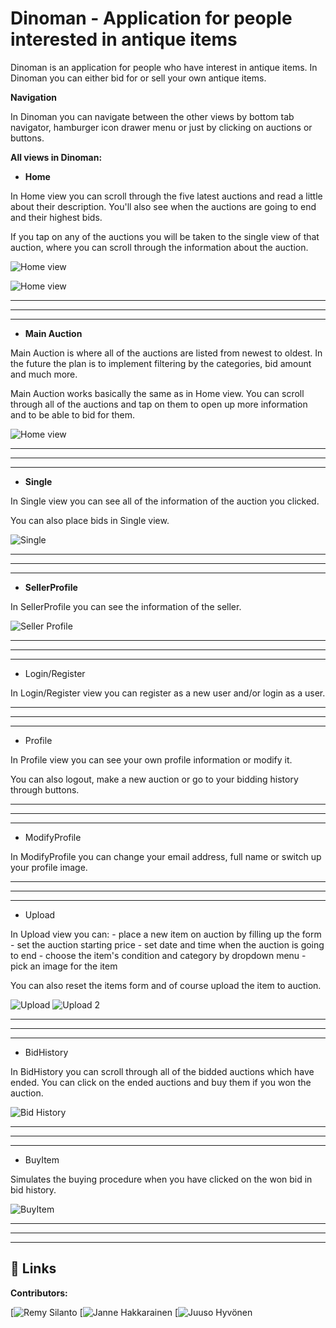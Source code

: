 
# Dinoman - Application for people interested in antique items

Dinoman is an application for people who have interest in antique items. 
In Dinoman you can either bid for or sell your own antique items.   


**Navigation**

In Dinoman you can navigate between the other views by bottom tab navigator, hamburger icon drawer menu or just by clicking on auctions or buttons.


**All views in Dinoman:**

- **Home**

In Home view you can scroll through the five latest auctions and read a little about their description.
You'll also see when the auctions are going to end and their highest bids.

If you tap on any of the auctions you will be taken to the single view of that auction, where you can scroll through the information about the auction.

![Home view](https://users.metropolia.fi/~remysi/projects/Dinoman/images/home.jpg
)

![Home view](https://users.metropolia.fi/~remysi/projects/Dinoman/images/hamburgerMenu.jpg
)

---
---
---


- **Main Auction**

Main Auction is where all of the auctions are listed from newest to oldest. In the future the plan is to implement filtering by the categories, bid amount and much more.

Main Auction works basically the same as in Home view. You can scroll through all of the auctions and tap on them to open up more information and to be able to bid for them. 

![Home view](https://users.metropolia.fi/~remysi/projects/Dinoman/images/mainAuction.jpg
)

---
---
---

- **Single**

In Single view you can see all of the information of the auction you clicked.

You can also place bids in Single view. 

![Single](https://users.metropolia.fi/~remysi/projects/Dinoman/images/Single.jpg
)

---
---
---


- **SellerProfile**

In SellerProfile you can see the information of the seller.

![Seller Profile](https://users.metropolia.fi/~remysi/projects/Dinoman/images/SellerProfile.jpg
)

---
---
---


- Login/Register

In Login/Register view you can register as a new user and/or login as a user.

---
---
---


- Profile

In Profile view you can see your own profile information or modify it.

You can also logout, make a new auction or go to your bidding history through buttons.  

---
---
---


- ModifyProfile

In ModifyProfile you can change your email address, full name or switch up your profile image.

---
---
---


- Upload

In Upload view you can:
    - place a new item on auction by filling up the form
    - set the auction starting price
    - set date and time when the auction is going to end
    - choose the item's condition and category by dropdown menu
    - pick an image for the item
    
You can also reset the items form and of course upload the item to auction. 

![Upload](https://users.metropolia.fi/~remysi/projects/Dinoman/images/Upload.jpg
)
![Upload 2](https://users.metropolia.fi/~remysi/projects/Dinoman/images/Upload2.jpg
)

---
---
---


- BidHistory

In BidHistory you can scroll through all of the bidded auctions which have ended. 
You can click on the ended auctions and buy them if you won the auction.

![Bid History](https://users.metropolia.fi/~remysi/projects/Dinoman/images/BidHistory.jpg
)

---
---
---


- BuyItem

Simulates the buying procedure when you have clicked on the won bid in bid history. 

![BuyItem](https://users.metropolia.fi/~remysi/projects/Dinoman/images/
)

---
---
---

## 🔗 Links
**Contributors:**

[![Remy Silanto](https://github.com/remysi)
[![Janne Hakkarainen](https://github.com/jannhakk)
[![Juuso Hyvönen](https://github.com/Juuso300)

